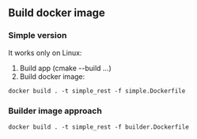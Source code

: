 ## Build docker image

### Simple version

It works only on Linux:

1. Build app (cmake --build ...)
2. Build docker image:
```
docker build . -t simple_rest -f simple.Dockerfile 
```

### Builder image approach

```
docker build . -t simple_rest -f builder.Dockerfile 
```
